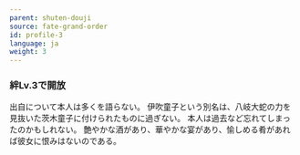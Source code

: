 ```yaml
---
parent: shuten-douji
source: fate-grand-order
id: profile-3
language: ja
weight: 3
---
```


### 絆Lv.3で開放

出自について本人は多くを語らない。
伊吹童子という別名は、八岐大蛇の力を見抜いた茨木童子に付けられたものに過ぎない。
本人は過去など忘れてしまったのかもしれない。
艶やかな酒があり、華やかな宴があり、愉しめる肴があれば彼女に恨みはないのである。
